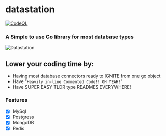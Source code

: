 # datastation

[![CodeQL](https://github.com/Byte-Cats/datastation/actions/workflows/codeql.yml/badge.svg)](https://github.com/Byte-Cats/datastation/actions/workflows/codeql.yml)

### A Simple to use Go library for most database types
![Datastation](https://i.pinimg.com/originals/38/12/4a/38124a95a3df1290fdc3f7939212ebe3.jpg)

## Lower your coding time by:
- Having most database connectors ready to IGNITE from one go object
- Have "`Heavily in-line Commented Code!! OH YEAH!`"
- Have SUPER EASY TLDR type READMES EVERYWHERE!






### Features

- [x] MySql
- [x] Postgress
- [x] MongoDB
- [x] Redis
